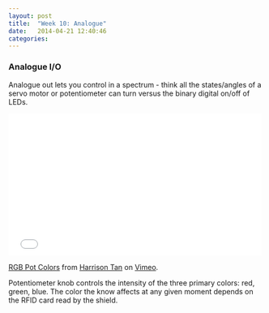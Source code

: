 ```yaml
---
layout: post
title:  "Week 10: Analogue"
date:   2014-04-21 12:40:46
categories:
---
```


### Analogue I/O
Analogue out lets you control in a spectrum - think all the states/angles of a servo motor or potentiometer can turn versus the binary digital on/off of LEDs.

<iframe src="//player.vimeo.com/video/92609020" width="500" height="281" frameborder="0" webkitallowfullscreen mozallowfullscreen allowfullscreen></iframe> <p><a href="http://vimeo.com/92609020">RGB Pot Colors</a> from <a href="http://vimeo.com/user4315024">Harrison Tan</a> on <a href="https://vimeo.com">Vimeo</a>.</p> <p>Potentiometer knob controls the intensity of the three primary colors: red, green, blue. The color the know affects at any given moment depends on the RFID card read by the shield.</p>